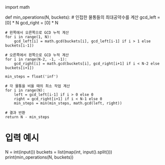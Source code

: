 import math

def min_operations(N, buckets):
    # 인접한 물통들의 최대공약수를 계산
    gcd_left = [0] * N
    gcd_right = [0] * N
    
    # 왼쪽에서 오른쪽으로 GCD 누적 계산
    for i in range(1, N):
        gcd_left[i] = math.gcd(buckets[i], gcd_left[i-1] if i > 1 else buckets[i-1])

    # 오른쪽에서 왼쪽으로 GCD 누적 계산
    for i in range(N-2, -1, -1):
        gcd_right[i] = math.gcd(buckets[i], gcd_right[i+1] if i < N-2 else buckets[i+1])
    
    min_steps = float('inf')
    
    # 각 물통을 비울 때의 최소 작업 계산
    for i in range(N):
        left = gcd_left[i-1] if i > 0 else 0
        right = gcd_right[i+1] if i < N-1 else 0
        min_steps = min(min_steps, math.gcd(left, right))
    
    # 결과 반환
    return N - min_steps

# 입력 예시
N = int(input())
buckets = list(map(int, input().split()))
print(min_operations(N, buckets))
